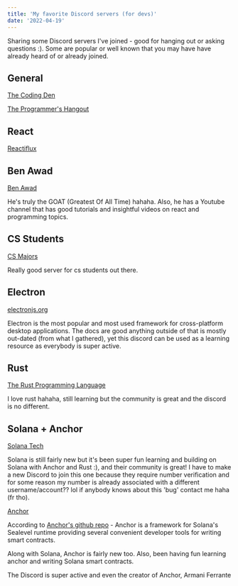 ```yaml
--- 
title: 'My favorite Discord servers (for devs)'
date: '2022-04-19'
---
```



Sharing some Discord servers I've joined - good for hanging out or asking questions :). Some are popular or well known that you may have have already heard of or already joined. 

## General 
 [The Coding Den](https://discord.gg/code)
 
 [The Programmer's Hangout](https://discord.gg/programming)

## React
 [Reactiflux](https://discord.gg/9QwzGm2tvm)

## Ben Awad
[Ben Awad](https://discord.gg/44KtMNmJEZ)

He's truly the GOAT (Greatest Of All Time) hahaha. Also, he has a Youtube channel that has good tutorials and insightful videos on react and programming topics.
  
## CS Students
 [CS Majors](https://discord.gg/csmajors)

Really good server for cs students out there.

## Electron 
 [electronjs.org](https://discord.gg/csmajors)

 Electron is the most popular and most used framework for cross-platform desktop applications. The docs are good anything outside of that is mostly out-dated (from what I gathered), yet this discord can be used as a learning resource as everybody is super active.  

## Rust 
[The Rust Programming Language](https://discord.gg/n2dSXhm4Kh)

I love rust hahaha, still learning but the community is great and the discord is no different. 

## Solana + Anchor
[Solana Tech](https://discord.gg/solana)

Solana is still fairly new but it's been super fun learning and building on Solana with Anchor and Rust :), and their community is great! I have to make a new Discord to join this one because they require number verification and for some reason my number is already associated with a different username/account?? lol if anybody knows about this 'bug' contact me haha (fr tho). 

[Anchor](https://discord.gg/2q4VzVYtZQ)

According to [Anchor's github repo](https://github.com/project-serum/anchor) - Anchor is a framework for Solana's Sealevel runtime providing several convenient developer tools for writing smart contracts. 

Along with Solana, Anchor is fairly new too. Also, been having fun learning anchor and writing Solana smart contracts. 

The Discord is super active and even the creator of Anchor, Armani Ferrante

